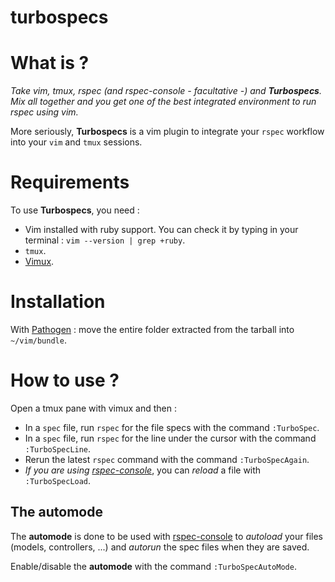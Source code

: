 turbospecs
==========

# What is ?

*Take vim, tmux, rspec (and rspec-console - *facultative* -) and **Turbospecs**.
Mix all together and you get one of the best integrated environment to run rspec using vim.*

More seriously, **Turbospecs** is a vim plugin to integrate your `rspec` workflow into your `vim` and `tmux` sessions.

# Requirements

To use **Turbospecs**, you need :
* Vim installed with ruby support. You can check it by typing in your terminal : `vim --version | grep +ruby`.
* `tmux`.
* [Vimux](https://github.com/benmills/vimux).

# Installation

With [Pathogen](https://github.com/tpope/vim-pathogen) : move the entire folder extracted from the tarball into `~/vim/bundle`.

# How to use ?

Open a tmux pane with vimux and then :
* In a `spec` file, run `rspec` for the file specs with the command `:TurboSpec`.
* In a `spec` file, run `rspec` for the line under the cursor with the command `:TurboSpecLine`.
* Rerun the latest `rspec` command with the command `:TurboSpecAgain`.
* *If you are using [rspec-console](https://github.com/nviennot/rspec-console)*, you can *reload* a file with `:TurboSpecLoad`.

## The automode

The **automode** is done to be used with [rspec-console](https://github.com/nviennot/rspec-console) to *autoload* your files (models, controllers, ...) and *autorun* the spec files when they are saved.

Enable/disable the **automode** with the command `:TurboSpecAutoMode`.

